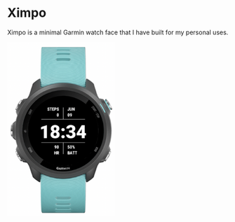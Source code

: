 # Ximpo

Ximpo is a minimal Garmin watch face that I have built for my personal uses.

<img src="screenshot.png" width="245px" height="397px">
